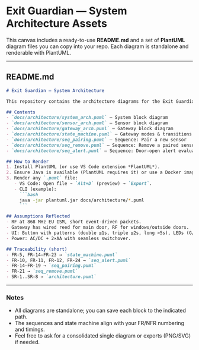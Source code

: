 # Exit Guardian — System Architecture Assets

This canvas includes a ready-to-use **README.md** and a set of **PlantUML** diagram files you can copy into your repo. Each diagram is standalone and renderable with PlantUML.

---

## README.md

````markdown
# Exit Guardian — System Architecture

This repository contains the architecture diagrams for the Exit Guardian system, derived directly from the requirements document.

## Contents
- `docs/architecture/system_arch.puml` — System block diagram
- `docs/architecture/sensor_arch.puml` — Sensor block diagram
- `docs/architecture/gateway_arch.puml` — Gateway block diagram
- `docs/architecture/state_machine.puml` — Gateway modes & transitions
- `docs/architecture/seq_pairing.puml` — Sequence: Pair a new sensor
- `docs/architecture/seq_remove.puml` — Sequence: Remove a paired sensor
- `docs/architecture/seq_alert.puml` — Sequence: Door-open alert evaluation

## How to Render
1. Install PlantUML (or use VS Code extension *PlantUML*).
2. Ensure Java is available (PlantUML requires it) or use a Docker image.
3. Render any `.puml` file:
   - VS Code: Open file → `Alt+D` (preview) → `Export`.
   - CLI (example):
     ```bash
     java -jar plantuml.jar docs/architecture/*.puml
     ```

## Assumptions Reflected
- RF at 868 MHz EU ISM, short event-driven packets.
- Gateway has wired reed for main door, RF for windows/outside doors.
- UI: Button with patterns (double ≤1s, triple ≤2s, long >5s), LEDs (G/Y/R), and buzzer.
- Power: AC/DC + 2×AA with seamless switchover.

## Traceability (short)
- FR-5, FR-14–FR-23 → `state_machine.puml`
- FR-10, FR-11, FR-12, FR-24 → `seq_alert.puml`
- FR-14–FR-19 → `seq_pairing.puml`
- FR-21 → `seq_remove.puml`
- SR-1..SR-8 → `architecture.puml`

````

---

### Notes

* All diagrams are standalone; you can save each block to the indicated path.
* The sequences and state machine align with your FR/NFR numbering and timings.
* Feel free to ask for a consolidated single diagram or exports (PNG/SVG) if needed.
